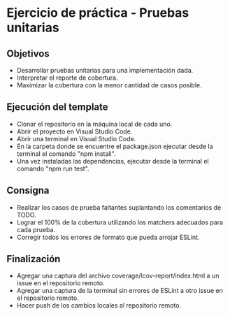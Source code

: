 # Ejercicio de práctica - Pruebas unitarias


## Objetivos
- Desarrollar pruebas unitarias para una implementación dada.
- Interpretar el reporte de cobertura.
- Maximizar la cobertura con la menor cantidad de casos posible.

## Ejecución del template
- Clonar el repositorio en la máquina local de cada uno.
- Abrir el proyecto en Visual Studio Code.
- Abrir una terminal en Visual Studio Code.
- En la carpeta donde se encuentre el package.json ejecutar desde la terminal el comando "npm install".
- Una vez instaladas las dependencias, ejecutar desde la terminal el comando "npm run test".

## Consigna
- Realizar los casos de prueba faltantes suplantando los comentarios de TODO.
- Lograr el 100% de la cobertura utilizando los matchers adecuados para cada prueba.
- Corregir todos los errores de formato que pueda arrojar ESLint.

## Finalización
- Agregar una captura del archivo coverage/lcov-report/index.html a un issue en el repositorio remoto.
- Agregar una captura de la terminal sin errores de ESLint a otro issue en el repositorio remoto.
- Hacer push de los cambios locales al repositorio remoto.
